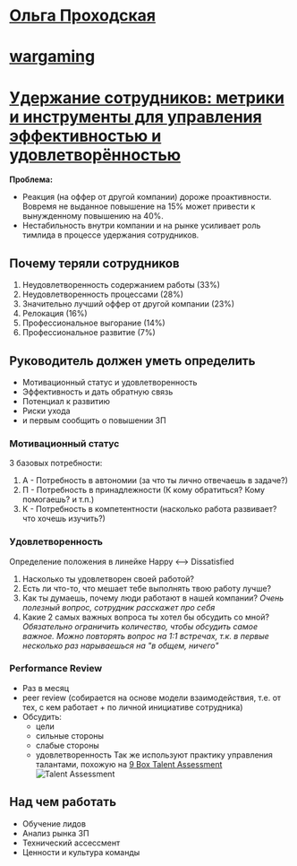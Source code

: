# [Ольга Проходская](https://teamleadconf.ru/moscow/2019/author/6896)
# [wargaming](https://wargaming.com/)
# [Удержание сотрудников: метрики и инструменты для управления эффективностью и удовлетворённостью](https://teamleadconf.ru/moscow/2019/abstracts/4497)

**Проблема:**
- Реакция (на оффер от другой компании) дороже проактивности. Вовремя не выданное повышение на 15% может привести к вынужденному повышению на 40%.
- Нестабильность внутри компании и на рынке усиливает роль тимлида в процессе удержания сотрудников.

## Почему теряли сотрудников
1. Неудовлетворенность содержанием работы (33%)
2. Неудовлетворенность процессами (28%)
3. Значительно лучший оффер от другой компании (23%)
4. Релокация (16%)
5. Профессиональное выгорание (14%)
6. Профессиональное развитие (7%)

## Руководитель должен уметь определить
- Мотивационный статус и удовлетворенность
- Эффективность и дать обратную связь
- Потенциал к развитию
- Риски ухода
- и первым сообщить о повышении ЗП

### Мотивационный статус
3 базовых потребности:
1. А - Потребность в автономии (за что ты лично отвечаешь в задаче?)
2. П - Потребность в принадлежности (К кому обратиться? Кому помогаешь? и т.п.)
3. К - Потребность в компетентности (насколько работа развивает? что хочешь изучить?)

### Удовлетворенность
Определение положения в линейке Happy <--> Dissatisfied
1. Насколько ты удовлетворен своей работой?
2. Есть ли что-то, что мешает тебе выполнять твою работу лучше?
3. Как ты думаешь, почему люди работают в нашей компании? _Очень полезный вопрос, сотрудник расскажет про себя_
4. Какие 2 самых важных вопроса ты хотел бы обсудить со мной? _Обязательно ограничить количество, чтобы обсудить самое важное. Можно повторять вопрос на 1:1 встречах, т.к. в первые несколько раз нарываешься на "в общем, ничего"_

### Performance Review
- Раз в месяц
- peer review (собирается на основе модели взаимодействия, т.е. от тех, с кем работает + по личной инициативе сотрудника)
- Обсудить: 
    - цели
    - сильные стороны
    - слабые стороны
    - удовлетворенность
Так же используют практику управления талантами, похожую на [9 Box Talent Assessment](http://www.congruentpaths.com/resources-tools/9-box/)
![Talent Assessment](https://i2.wp.com/www.congruentpaths.com/wp-content/uploads/9-BOX.png?w=1030 "см. congruentpaths")  

## Над чем работать
- Обучение лидов
- Анализ рынка ЗП
- Технический ассессмент
- Ценности и культура команды

